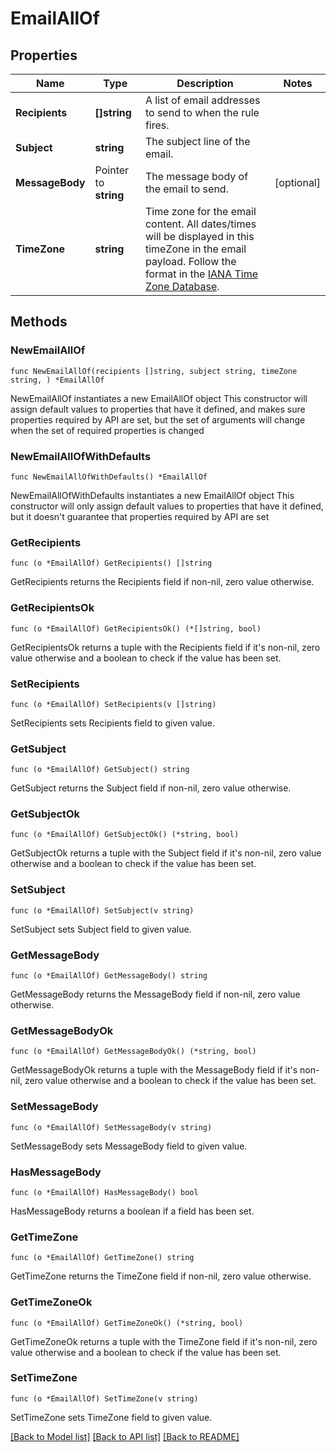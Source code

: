 # EmailAllOf

## Properties

Name | Type | Description | Notes
------------ | ------------- | ------------- | -------------
**Recipients** | **[]string** | A list of email addresses to send to when the rule fires. | 
**Subject** | **string** | The subject line of the email. | 
**MessageBody** | Pointer to **string** | The message body of the email to send. | [optional] 
**TimeZone** | **string** | Time zone for the email content. All dates/times will be displayed in this timeZone in the email payload. Follow the format in the [IANA Time Zone Database](https://en.wikipedia.org/wiki/List_of_tz_database_time_zones#List). | 

## Methods

### NewEmailAllOf

`func NewEmailAllOf(recipients []string, subject string, timeZone string, ) *EmailAllOf`

NewEmailAllOf instantiates a new EmailAllOf object
This constructor will assign default values to properties that have it defined,
and makes sure properties required by API are set, but the set of arguments
will change when the set of required properties is changed

### NewEmailAllOfWithDefaults

`func NewEmailAllOfWithDefaults() *EmailAllOf`

NewEmailAllOfWithDefaults instantiates a new EmailAllOf object
This constructor will only assign default values to properties that have it defined,
but it doesn't guarantee that properties required by API are set

### GetRecipients

`func (o *EmailAllOf) GetRecipients() []string`

GetRecipients returns the Recipients field if non-nil, zero value otherwise.

### GetRecipientsOk

`func (o *EmailAllOf) GetRecipientsOk() (*[]string, bool)`

GetRecipientsOk returns a tuple with the Recipients field if it's non-nil, zero value otherwise
and a boolean to check if the value has been set.

### SetRecipients

`func (o *EmailAllOf) SetRecipients(v []string)`

SetRecipients sets Recipients field to given value.


### GetSubject

`func (o *EmailAllOf) GetSubject() string`

GetSubject returns the Subject field if non-nil, zero value otherwise.

### GetSubjectOk

`func (o *EmailAllOf) GetSubjectOk() (*string, bool)`

GetSubjectOk returns a tuple with the Subject field if it's non-nil, zero value otherwise
and a boolean to check if the value has been set.

### SetSubject

`func (o *EmailAllOf) SetSubject(v string)`

SetSubject sets Subject field to given value.


### GetMessageBody

`func (o *EmailAllOf) GetMessageBody() string`

GetMessageBody returns the MessageBody field if non-nil, zero value otherwise.

### GetMessageBodyOk

`func (o *EmailAllOf) GetMessageBodyOk() (*string, bool)`

GetMessageBodyOk returns a tuple with the MessageBody field if it's non-nil, zero value otherwise
and a boolean to check if the value has been set.

### SetMessageBody

`func (o *EmailAllOf) SetMessageBody(v string)`

SetMessageBody sets MessageBody field to given value.

### HasMessageBody

`func (o *EmailAllOf) HasMessageBody() bool`

HasMessageBody returns a boolean if a field has been set.

### GetTimeZone

`func (o *EmailAllOf) GetTimeZone() string`

GetTimeZone returns the TimeZone field if non-nil, zero value otherwise.

### GetTimeZoneOk

`func (o *EmailAllOf) GetTimeZoneOk() (*string, bool)`

GetTimeZoneOk returns a tuple with the TimeZone field if it's non-nil, zero value otherwise
and a boolean to check if the value has been set.

### SetTimeZone

`func (o *EmailAllOf) SetTimeZone(v string)`

SetTimeZone sets TimeZone field to given value.



[[Back to Model list]](../README.md#documentation-for-models) [[Back to API list]](../README.md#documentation-for-api-endpoints) [[Back to README]](../README.md)



